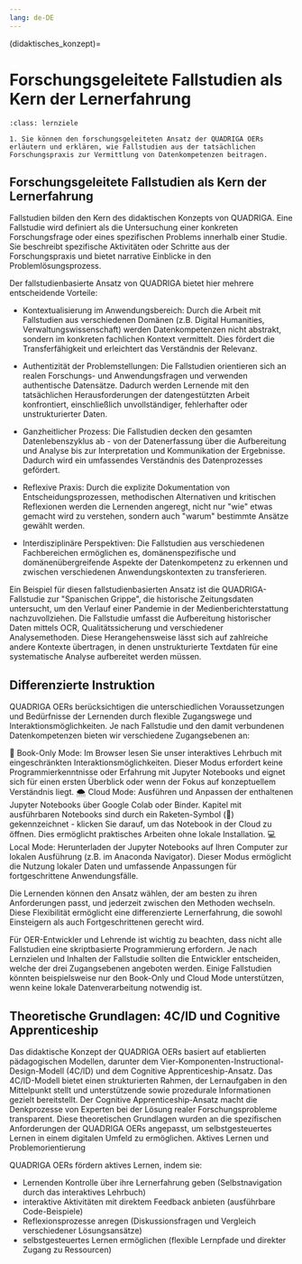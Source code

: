 ```yaml
---
lang: de-DE
---
```

(didaktisches_konzept)=
# Forschungsgeleitete Fallstudien als Kern der Lernerfahrung

```{admonition} Feinlernziel
:class: lernziele

1. Sie können den forschungsgeleiteten Ansatz der QUADRIGA OERs erläutern und erklären, wie Fallstudien aus der tatsächlichen Forschungspraxis zur Vermittlung von Datenkompetenzen beitragen.

```

## Forschungsgeleitete Fallstudien als Kern der Lernerfahrung

Fallstudien bilden den Kern des didaktischen Konzepts von QUADRIGA. Eine Fallstudie wird definiert als die Untersuchung einer konkreten Forschungsfrage oder eines spezifischen Problems innerhalb einer Studie. Sie beschreibt spezifische Aktivitäten oder Schritte aus der Forschungspraxis und bietet narrative Einblicke in den Problemlösungsprozess.

Der fallstudienbasierte Ansatz von QUADRIGA bietet hier mehrere entscheidende Vorteile:

- Kontextualisierung im Anwendungsbereich: Durch die Arbeit mit Fallstudien aus verschiedenen Domänen (z.B. Digital Humanities, Verwaltungswissenschaft) werden Datenkompetenzen nicht abstrakt, sondern im konkreten fachlichen Kontext vermittelt. Dies fördert die Transferfähigkeit und erleichtert das Verständnis der Relevanz.

- Authentizität der Problemstellungen: Die Fallstudien orientieren sich an realen Forschungs- und Anwendungsfragen und verwenden authentische Datensätze. Dadurch werden Lernende mit den tatsächlichen Herausforderungen der datengestützten Arbeit konfrontiert, einschließlich unvollständiger, fehlerhafter oder unstrukturierter Daten.

- Ganzheitlicher Prozess: Die Fallstudien decken den gesamten Datenlebenszyklus ab - von der Datenerfassung über die Aufbereitung und Analyse bis zur Interpretation und Kommunikation der Ergebnisse. Dadurch wird ein umfassendes Verständnis des Datenprozesses gefördert.

- Reflexive Praxis: Durch die explizite Dokumentation von Entscheidungsprozessen, methodischen Alternativen und kritischen Reflexionen werden die Lernenden angeregt, nicht nur "wie" etwas gemacht wird zu verstehen, sondern auch "warum" bestimmte Ansätze gewählt werden.

- Interdisziplinäre Perspektiven: Die Fallstudien aus verschiedenen Fachbereichen ermöglichen es, domänenspezifische und domänenübergreifende Aspekte der Datenkompetenz zu erkennen und zwischen verschiedenen Anwendungskontexten zu transferieren.

Ein Beispiel für diesen fallstudienbasierten Ansatz ist die QUADRIGA-Fallstudie zur "Spanischen Grippe", die historische Zeitungsdaten untersucht, um den Verlauf einer Pandemie in der Medienberichterstattung nachzuvollziehen. Die Fallstudie umfasst die Aufbereitung historischer Daten mittels OCR, Qualitätssicherung und verschiedener Analysemethoden. Diese Herangehensweise lässt sich auf zahlreiche andere Kontexte übertragen, in denen unstrukturierte Textdaten für eine systematische Analyse aufbereitet werden müssen.

## Differenzierte Instruktion

QUADRIGA OERs berücksichtigen die unterschiedlichen Voraussetzungen und Bedürfnisse der Lernenden durch flexible Zugangswege und Interaktionsmöglichkeiten. Je nach Fallstudie und den damit verbundenen Datenkompetenzen bieten wir verschiedene Zugangsebenen an:

📘 Book-Only Mode: Im Browser lesen Sie unser interaktives Lehrbuch mit eingeschränkten Interaktionsmöglichkeiten. Dieser Modus erfordert keine Programmierkenntnisse oder Erfahrung mit Jupyter Notebooks und eignet sich für einen ersten Überblick oder wenn der Fokus auf konzeptuellem Verständnis liegt.
🌨️ Cloud Mode: Ausführen und Anpassen der enthaltenen Jupyter Notebooks über Google Colab oder Binder. Kapitel mit ausführbaren Notebooks sind durch ein Raketen-Symbol (🚀) gekennzeichnet - klicken Sie darauf, um das Notebook in der Cloud zu öffnen. Dies ermöglicht praktisches Arbeiten ohne lokale Installation.
💻 Local Mode: Herunterladen der Jupyter Notebooks auf Ihren Computer zur lokalen Ausführung (z.B. im Anaconda Navigator). Dieser Modus ermöglicht die Nutzung lokaler Daten und umfassende Anpassungen für fortgeschrittene Anwendungsfälle.

Die Lernenden können den Ansatz wählen, der am besten zu ihren Anforderungen passt, und jederzeit zwischen den Methoden wechseln. Diese Flexibilität ermöglicht eine differenzierte Lernerfahrung, die sowohl Einsteigern als auch Fortgeschrittenen gerecht wird.

Für OER-Entwickler und Lehrende ist wichtig zu beachten, dass nicht alle Fallstudien eine skriptbasierte Programmierung erfordern. Je nach Lernzielen und Inhalten der Fallstudie sollten die Entwickler entscheiden, welche der drei Zugangsebenen angeboten werden. Einige Fallstudien könnten beispielsweise nur den Book-Only und Cloud Mode unterstützen, wenn keine lokale Datenverarbeitung notwendig ist.

## Theoretische Grundlagen: 4C/ID und Cognitive Apprenticeship

Das didaktische Konzept der QUADRIGA OERs basiert auf etablierten pädagogischen Modellen, darunter dem Vier-Komponenten-Instructional-Design-Modell (4C/ID) und dem Cognitive Apprenticeship-Ansatz.
Das 4C/ID-Modell bietet einen strukturierten Rahmen, der Lernaufgaben in den Mittelpunkt stellt und unterstützende sowie prozedurale Informationen gezielt bereitstellt. Der Cognitive Apprenticeship-Ansatz macht die Denkprozesse von Experten bei der Lösung realer Forschungsprobleme transparent.
Diese theoretischen Grundlagen wurden an die spezifischen Anforderungen der QUADRIGA OERs angepasst, um selbstgesteuertes Lernen in einem digitalen Umfeld zu ermöglichen.
Aktives Lernen und Problemorientierung

QUADRIGA OERs fördern aktives Lernen, indem sie:

- Lernenden Kontrolle über ihre Lernerfahrung geben (Selbstnavigation durch das interaktives Lehrbuch)
- interaktive Aktivitäten mit direktem Feedback anbieten (ausführbare Code-Beispiele)
- Reflexionsprozesse anregen (Diskussionsfragen und Vergleich verschiedener Lösungsansätze)
- selbstgesteuertes Lernen ermöglichen (flexible Lernpfade und direkter Zugang zu Ressourcen)